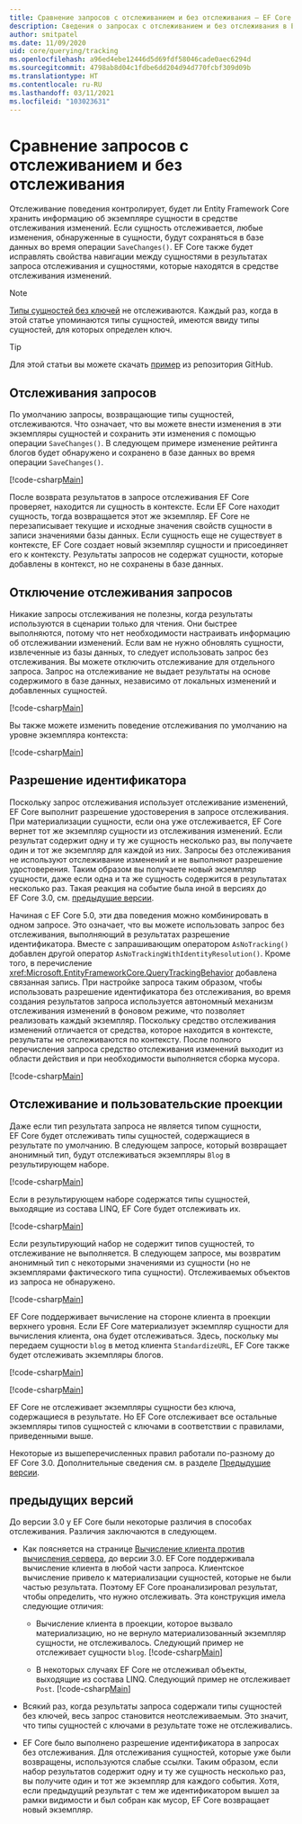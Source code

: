 ```yaml
---
title: Сравнение запросов с отслеживанием и без отслеживания — EF Core
description: Сведения о запросах с отслеживанием и без отслеживания в Entity Framework Core
author: smitpatel
ms.date: 11/09/2020
uid: core/querying/tracking
ms.openlocfilehash: a96ed4ebe12446d5d69fdf58046cade0aec6294d
ms.sourcegitcommit: 4798ab8d04c1fdbe6dd204d94d770fcbf309d09b
ms.translationtype: HT
ms.contentlocale: ru-RU
ms.lasthandoff: 03/11/2021
ms.locfileid: "103023631"
---
```

# <a name="tracking-vs-no-tracking-queries"></a>Сравнение запросов с отслеживанием и без отслеживания

Отслеживание поведения контролирует, будет ли Entity Framework Core хранить информацию об экземпляре сущности в средстве отслеживания изменений. Если сущность отслеживается, любые изменения, обнаруженные в сущности, будут сохраняться в базе данных во время операции `SaveChanges()`. EF Core также будет исправлять свойства навигации между сущностями в результатах запроса отслеживания и сущностями, которые находятся в средстве отслеживания изменений.

> [!NOTE]
> [Типы сущностей без ключей](xref:core/modeling/keyless-entity-types) не отслеживаются. Каждый раз, когда в этой статье упоминаются типы сущностей, имеются ввиду типы сущностей, для которых определен ключ.

> [!TIP]
> Для этой статьи вы можете скачать [пример](https://github.com/dotnet/EntityFramework.Docs/tree/main/samples/core/Querying/Tracking) из репозитория GitHub.

## <a name="tracking-queries"></a>Отслеживания запросов

По умолчанию запросы, возвращающие типы сущностей, отслеживаются. Что означает, что вы можете внести изменения в эти экземпляры сущностей и сохранить эти изменения с помощью операции `SaveChanges()`. В следующем примере изменение рейтинга блогов будет обнаружено и сохранено в базе данных во время операции `SaveChanges()`.

[!code-csharp[Main](../../../samples/core/Querying/Tracking/Program.cs#Tracking)]

После возврата результатов в запросе отслеживания EF Core проверяет, находится ли сущность в контексте. Если EF Core находит сущность, тогда возвращается этот же экземпляр. EF Core не перезаписывает текущие и исходные значения свойств сущности в записи значениями базы данных. Если сущность еще не существует в контексте, EF Core создает новый экземпляр сущности и присоединяет его к контексту. Результаты запросов не содержат сущности, которые добавлены в контекст, но не сохранены в базе данных.

## <a name="no-tracking-queries"></a>Отключение отслеживания запросов

Никакие запросы отслеживания не полезны, когда результаты используются в сценарии только для чтения. Они быстрее выполняются, потому что нет необходимости настраивать информацию об отслеживании изменений. Если вам не нужно обновлять сущности, извлеченные из базы данных, то следует использовать запрос без отслеживания. Вы можете отключить отслеживание для отдельного запроса. Запрос на отслеживание не выдает результаты на основе содержимого в базе данных, независимо от локальных изменений и добавленных сущностей.

[!code-csharp[Main](../../../samples/core/Querying/Tracking/Program.cs#NoTracking)]

Вы также можете изменить поведение отслеживания по умолчанию на уровне экземпляра контекста:

[!code-csharp[Main](../../../samples/core/Querying/Tracking/Program.cs#ContextDefaultTrackingBehavior)]

## <a name="identity-resolution"></a>Разрешение идентификатора

Поскольку запрос отслеживания использует отслеживание изменений, EF Core выполнит разрешение удостоверения в запросе отслеживания. При материализации сущности, если она уже отслеживается, EF Core вернет тот же экземпляр сущности из отслеживания изменений. Если результат содержит одну и ту же сущность несколько раз, вы получаете один и тот же экземпляр для каждой из них. Запросы без отслеживания не используют отслеживание изменений и не выполняют разрешение удостоверения. Таким образом вы получаете новый экземпляр сущности, даже если одна и та же сущность содержится в результатах несколько раз. Такая реакция на событие была иной в версиях до EF Core 3.0, см. [предыдущие версии](#previous-versions).

Начиная с EF Core 5.0, эти два поведения можно комбинировать в одном запросе. Это означает, что вы можете использовать запрос без отслеживания, выполняющий в результатах разрешение идентификатора. Вместе с запрашивающим оператором `AsNoTracking()` добавлен другой оператор `AsNoTrackingWithIdentityResolution()`. Кроме того, в перечисление <xref:Microsoft.EntityFrameworkCore.QueryTrackingBehavior> добавлена связанная запись. При настройке запроса таким образом, чтобы использовать разрешение идентификатора без отслеживания, во время создания результатов запроса используется автономный механизм отслеживания изменений в фоновом режиме, что позволяет реализовать каждый экземпляр. Поскольку средство отслеживания изменений отличается от средства, которое находится в контексте, результаты не отслеживаются по контексту. После полного перечисления запроса средство отслеживания изменений выходит из области действия и при необходимости выполняется сборка мусора.

[!code-csharp[Main](../../../samples/core/Querying/Tracking/Program.cs#NoTrackingWithIdentityResolution)]

## <a name="tracking-and-custom-projections"></a>Отслеживание и пользовательские проекции

Даже если тип результата запроса не является типом сущности, EF Core будет отслеживать типы сущностей, содержащиеся в результате по умолчанию. В следующем запросе, который возвращает анонимный тип, будут отслеживаться экземпляры `Blog` в результирующем наборе.

[!code-csharp[Main](../../../samples/core/Querying/Tracking/Program.cs#CustomProjection1)]

Если в результирующем наборе содержатся типы сущностей, выходящие из состава LINQ, EF Core будет отслеживать их.

[!code-csharp[Main](../../../samples/core/Querying/Tracking/Program.cs#CustomProjection2)]

Если результирующий набор не содержит типов сущностей, то отслеживание не выполняется. В следующем запросе, мы возвратим анонимный тип с некоторыми значениями из сущности (но не экземплярами фактического типа сущности). Отслеживаемых объектов из запроса не обнаружено.

[!code-csharp[Main](../../../samples/core/Querying/Tracking/Program.cs#CustomProjection3)]

 EF Core поддерживает вычисление на стороне клиента в проекции верхнего уровня. Если EF Core материализует экземпляр сущности для вычисления клиента, она будет отслеживаться. Здесь, поскольку мы передаем сущности `blog` в метод клиента `StandardizeURL`, EF Core также будет отслеживать экземпляры блогов.

[!code-csharp[Main](../../../samples/core/Querying/Tracking/Program.cs#ClientProjection)]

[!code-csharp[Main](../../../samples/core/Querying/Tracking/Program.cs#ClientMethod)]

EF Core не отслеживает экземпляры сущности без ключа, содержащиеся в результате. Но EF Core отслеживает все остальные экземпляры типов сущностей с ключами в соответствии с правилами, приведенными выше.

Некоторые из вышеперечисленных правил работали по-разному до EF Core 3.0. Дополнительные сведения см. в разделе [Предыдущие версии](#previous-versions).

## <a name="previous-versions"></a>предыдущих версий

До версии 3.0 у EF Core были некоторые различия в способах отслеживания. Различия заключаются в следующем.

- Как поясняется на странице [Вычисление клиента против вычисления сервера](xref:core/querying/client-eval), до версии 3.0. EF Core поддерживала вычисление клиента в любой части запроса. Клиентское вычисление привело к материализации сущностей, которые не были частью результата. Поэтому EF Core проанализировал результат, чтобы определить, что нужно отслеживать. Эта конструкция имела следующие отличия:
  - Вычисление клиента в проекции, которое вызвало материализацию, но не вернуло материализованный экземпляр сущности, не отслеживалось. Следующий пример не отслеживает сущности `blog`.
    [!code-csharp[Main](../../../samples/core/Querying/Tracking/Program.cs#ClientProjection)]

  - В некоторых случаях EF Core не отслеживал объекты, выходящие из состава LINQ. Следующий пример не отслеживает `Post`.
    [!code-csharp[Main](../../../samples/core/Querying/Tracking/Program.cs#CustomProjection2)]

- Всякий раз, когда результаты запроса содержали типы сущностей без ключей, весь запрос становится неотслеживаемым. Это значит, что типы сущностей с ключами в результате тоже не отслеживались.
- EF Core было выполнено разрешение идентификатора в запросах без отслеживания. Для отслеживания сущностей, которые уже были возвращены, используются слабые ссылки. Таким образом, если набор результатов содержит одну и ту же сущность несколько раз, вы получите один и тот же экземпляр для каждого события. Хотя, если предыдущий результат с тем же идентификатором вышел за рамки видимости и был собран как мусор, EF Core возвращает новый экземпляр.
